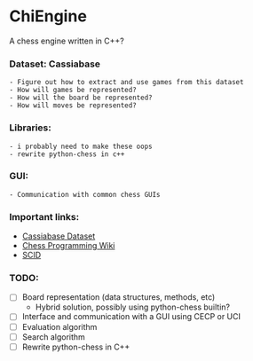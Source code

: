 # ChiEngine
A chess engine written in C++?

### Dataset: Cassiabase

	- Figure out how to extract and use games from this dataset
	- How will games be represented?
	- How will the board be represented?
	- How will moves be represented?
  
### Libraries:

	- i probably need to make these oops
	- rewrite python-chess in c++

### GUI:

	- Communication with common chess GUIs

### Important links:
- [Cassiabase Dataset](http://caissabase.co.uk/)
- [Chess Programming Wiki](https://www.chessprogramming.org/)
- [SCID](https://scid.sourceforge.net/)
  
### TODO:

  - [ ] Board representation (data structures, methods, etc)
    - Hybrid solution, possibly using python-chess builtin?
  - [ ] Interface and communication with a GUI using CECP or UCI
  - [ ] Evaluation algorithm
  - [ ] Search algorithm
  - [ ] Rewrite python-chess in C++
